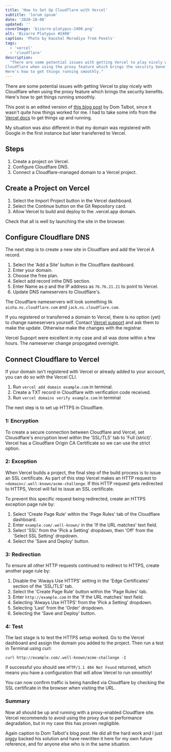 ```yaml
---
title: 'How to Set Up Cloudflare with Vercel'
subtitle: 'lorum ipsum'
date: '2020-10-08'
updated: ''
coverImage: 'bizarre-platypus-2400.png'
alt: 'Bizarre Platypus #2400'
caption: 'Photo by Kaushal Moradiya from Pexels'
tags:
  - 'vercel'
  - 'cloudflare'
description:
  "There are some potential issues with getting Vercel to play nicely with
Cloudflare when using the proxy feature which brings the security benefits.
Here's how to get things running smoothly."
---
```


There are some potential issues with getting Vercel to play nicely with
Cloudflare when using the proxy feature which brings the security benefits.
Here's how to get things running smoothly.

This post is an edited version of
[this blog post](https://levelup.gitconnected.com/how-to-set-up-cloudflare-with-zeit-93daa7d45dd)
by Dom Talbot, since it wasn't quite how things worked for me. I had to take
some info from the
[Vercel docs](https://vercel.com/knowledge/using-cloudflare-with-vercel) to get
things up and running.

My situation was also different in that my domain was registered with Google in
the first instance but later transferred to Vercel.

## Steps

1.  Create a project on Vercel.
2.  Configure Cloudflare DNS.
3.  Connect a Cloudflare-managed domain to a Vercel project.

## Create a Project on Vercel

1.  Select the Import Project button in the Vercel dashboard.
2.  Select the Continue button on the Git Repository card.
3.  Allow Vercel to build and deploy to the .vercel.app domain.

Check that all is well by launching the site in the browser.

## Configure Cloudflare DNS

The next step is to create a new site in Cloudflare and add the Vercel A record.

1.  Select the 'Add a Site' button in the Cloudflare dashboard.
2.  Enter your domain.
3.  Choose the free plan.
4.  Select add record inthe DNS section.
5.  Enter Name as `@` and the IP address as `76.76.21.21` to point to Vercel.
6.  Update DNS nameservers to Cloudflare's.

The Cloudflare nameservers will look something lik `aisha.ns.cloudflare.com` and
`jack.ns.cloudflare.com`.

If you registered or transferred a domain to Vercel, there is no option (yet) to
change nameservers yourself. Contact [Vercel support](mailto:support@vercel.com)
and ask them to make the update. Otherwise make the changes with the registrar.

Vercel Supoprt were excellent in my case and all was done within a few hours.
The nameserver change propogated overnight.

## Connect Cloudflare to Vercel

If your domain isn't registered with Vercel or already added to your account,
you can do so with the Vercel CLI.

1.  Run `vercel add domain example.com` in terminal.
2.  Create a TXT record in Cloudflare with verification code received.
3.  Run `vercel domains verify example.com` in terminal

The next step is to set up HTTPS in Cloudflare.

### 1: Encryption

To create a secure connection between Cloudflare and Vercel, set Clousdflare's
encryption level within the 'SSL/TLS' tab to 'Full (strict)'. Vercel has a
Cloudflare Origin CA Certificate so we can use the strict option.

### 2: Exception

When Vercel builds a project, the final step of the build process is to issue an
SSL certificate. As part of this step Vercel makes an HTTP request to
`<domain>/.well-known/acme-challenge`. If this HTTP request gets redirected to
HTTPS, Vercel will fail to issue an SSL certificate.

To prevent this specific request being redirected, create an HTTPS exception
page rule by:

1.  Select 'Create Page Rule' within the 'Page Rules' tab of the Cloudflare
    dashboard.
2.  Enter `example.com/.well-known/` in the 'If the URL matches' text field.
3.  Select 'SSL' from the 'Pick a Setting' dropdown, then 'Off' from the 'Select
    SSL Setting' dropdown.
4.  Select the 'Save and Deploy' button.

### 3: Redirection

To ensure all other HTTP requests continued to redirect to HTTPS, create another
page rule by:

1.  Disable the 'Always Use HTTPS' setting in the 'Edge Certificates' section of
    the 'SSL/TLS' tab.
2.  Select the 'Create Page Rule' button within the 'Page Rules' tab.
3.  Enter `http://example.com` in the 'If the URL matches' text field.
4.  Selecting 'Always Use HTTPS' from the 'Pick a Setting' dropdown.
5.  Selecting 'Last' from the 'Order' dropdown.
6.  Selecting the 'Save and Deploy' button.

### 4: Test

The last stage is to test the HTTPS setup worked. Go to the Vercel dashboard and
assign the domain you added to the project. Then run a test in Terminal using
curl:

```shell
curl http://example.com/.well-known/acme-challenge -I
```

If successful you should see `HTTP/1.1 404 Not Found` returned, which means you
have a configuration that will allow Vercel to run smoothly!

You can now confirm traffic is being handled via Cloudflare by checking the SSL
certificate in the browser when visiting the URL.

### Summary

Now all should be up and running with a proxy-enabled Cloudflare site. Vercel
recommends to avoid using the proxy due to performance degradation, but in my
case this has proven negligible.

Again caption to Dom Talbot's blog post. He did all the hard work and I just
piggy backed his solution and have rewritten it here for my own future
reference, and for anyone else who is in the same situation.
